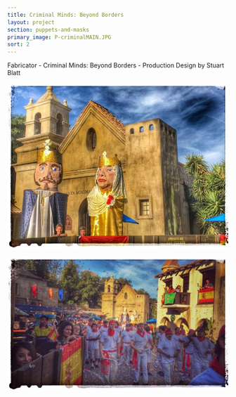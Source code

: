 ```yaml
---
title: Criminal Minds: Beyond Borders
layout: project
section: puppets-and-masks
primary_image: P-criminalMAIN.JPG
sort: 2
---
```


Fabricator - Criminal Minds: Beyond Borders - Production Design by Stuart Blatt

![Criminal Minds: Beyond Borders](/img/puppets-and-masks/P-criminal1.JPG)

![Criminal Minds: Beyond Borders](/img/puppets-and-masks/P-criminal2.JPG)
